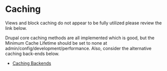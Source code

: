 # Caching

Views and block caching do not appear to be fully utilized please review the link below.

Drupal core caching methods are all implemented which is good, but the Minimum Cache Lifetime should be set to none at admin/config/development/performance. Also, consider the alternative caching back-ends below.

* [Caching Backends](caching_backends.md)
